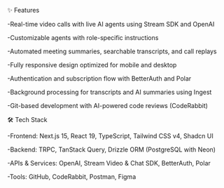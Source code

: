 ✨ Features

-Real-time video calls with live AI agents using Stream SDK and OpenAI

-Customizable agents with role-specific instructions

-Automated meeting summaries, searchable transcripts, and call replays

-Fully responsive design optimized for mobile and desktop

-Authentication and subscription flow with BetterAuth and Polar

-Background processing for transcripts and AI summaries using Ingest

-Git-based development with AI-powered code reviews (CodeRabbit)

🛠️ Tech Stack

-Frontend: Next.js 15, React 19, TypeScript, Tailwind CSS v4, Shadcn UI

-Backend: TRPC, TanStack Query, Drizzle ORM (PostgreSQL with Neon)

-APIs & Services: OpenAI, Stream Video & Chat SDK, BetterAuth, Polar

-Tools: GitHub, CodeRabbit, Postman, Figma